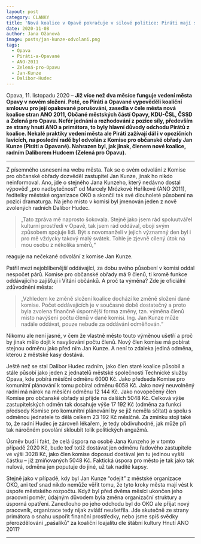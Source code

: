 ```yaml
---
layout: post
category: CLANKY
title: 'Nová koalice v Opavě pokračuje v silové politice: Piráti mají stopku a Zelení zelenou'
date: 2020-11-08
author: Jana Ožanová
image: posts/jan-kunze-odvolani.png
tags:
  - Opava
  - Piráti-a-Opavané
  - ANO-2011
  - Zelená-pro-Opavu
  - Jan-Kunze
  - Dalibor-Hudec 
---
```


Opava, 11. listopadu 2020 – **Již více než dva měsíce funguje vedení města Opavy v novém složení. Poté, co Piráti a Opavané vypověděli koaliční smlouvu pro její opakované porušování, zasedla v čele města nová koalice stran ANO 2011, Občané městských částí Opavy, KDU-ČSL, ČSSD a Zelená pro Opavu. Nefér jednání a rozhodování z pozice síly, především ze strany hnutí ANO a primátora, to byly hlavní důvody odchodu Pirátů z koalice. Nekalé praktiky vedení města ale Piráti zažívají dál i v opozičních lavicích, na poslední radě byl odvolán z Komise pro občanské obřady Jan Kunze (Piráti a Opavané). Nahrazen byl, jak jinak, členem nové koalice, radním Daliborem Hudcem (Zelená pro Opavu).**

<hr />

Z písemného usnesení na webu města. Tak se o svém odvolání z Komise pro občanské obřady dozvěděl zastupitel Jan Kunze, jinak ho nikdo neinformoval. Ano, jde o stejného Jana Kunzeho, který nedávno dostal výpověď „pro nadbytečnost“ od Marcely Mrózkové Heříkové (ANO 2011), ředitelky městské organizace OKO a skončil tak své dlouholeté působení na pozici dramaturga. Na jeho místo v komisi byl jmenován jeden z nově zvolených radních Dalibor Hudec.

>„Tato zpráva mě naprosto šokovala. Stejně jako jsem rád spoluutvářel kulturní prostředí v Opavě,  tak jsem rád oddával, obojí svým způsobem spojuje lidi. Být s novomanželi v jejich významný den byl i pro mě vždycky takový malý svátek. Tohle je zjevně cílený útok na mou osobu z několika směrů,“

reaguje na nečekané odvolání z komise Jan Kunze.

Patřil mezi nejoblíbenější oddávající, za dobu svého působení v komisi oddal  nespočet párů. Komise pro občanské obřady má 9 členů, ti kromě funkce oddávajícího zajišťují i Vítání občánků. A proč ta výměna? Zde je oficiální zdůvodnění města: 

>„Vzhledem ke změně složení koalice dochází ke změně složení dané komise. Počet oddávajících je v současné době dostatečný a proto byla zvolena finančně úspornější forma změny, tzn. výměna členů místo navýšení počtu členů v dané komisi. Ing. Jan Kunze může nadále oddávat, pouze nebude za oddávání odměňován.“ 

Nikomu ale není jasné, v čem že vlastně město touto výměnou ušetří a proč by jinak mělo dojít k navyšování počtu členů. Nový člen komise má pobírat stejnou odměnu jako před ním Jan Kunze. A není to zdaleka jediná odměna, kterou z městské kasy dostává. 

Ještě než se stal Dalibor Hudec radním, jako člen staré koalice působil a stále působí jako jeden z jednatelů městské společnosti Technické služby Opava, kde pobírá měsíční odměnu 6000 Kč. Jako předseda Komise pro komunitní plánování k tomu pobíral odměnu 6058 Kč. Jako nový neuvolněný radní má nárok na měsíční odměnu 12 144 Kč. Jako novopečený člen Komise pro občanské obřady si přijde na dalších 5048 Kč. Celková výše zastupitelských odměn tak dosahuje výše 17 192 Kč (odměna za funkci předsedy Komise pro komunitní plánování by se již neměla sčítat) a spolu s odměnou jednatele to dělá celkem 23 192 Kč měsíčně. Za zmínku stojí také to, že radní Hudec je zároveň lékařem, je tedy obdivuhodné, jak může při tak náročném povolání skloubit tolik politických angažmá.

Úsměv budí i fakt, že celá úspora na osobě Jana Kunzeho je v tomto případě 2020 Kč, bude teď totiž dostávat jen odměnu řadového zastupitele ve výši 3028 Kč, jako člen komise doposud dostával jen tu jedinou vyšší částku – již zmiňovaných 5048 Kč. Faktická úspora pro město je tak jako tak nulová, odměna jen poputuje do jiné, už tak nadité kapsy.

Stejně jako v případě, kdy byl Jan Kunze “odejit” z městské organizace OKO, ani teď snad nikdo nemůže věřit tomu, že tyto kroky města mají vést k úspoře městského rozpočtu. Když byl před dvěma měsíci ukončen jeho pracovní poměr, údajným důvodem byla změna organizační struktury a úsporná opatření. Zanedlouho po jeho odchodu byl do OKO ale přijat nový pracovník, organizace tedy nijak zvlášť neušetřila. Jde skutečně ze strany primátora o snahu uspořit finanční prostředky, nebo jsme spíš svědky přerozdělování „pašalíků“ za koaliční loajalitu dle štábní kultury Hnutí ANO 2011?



- - -
